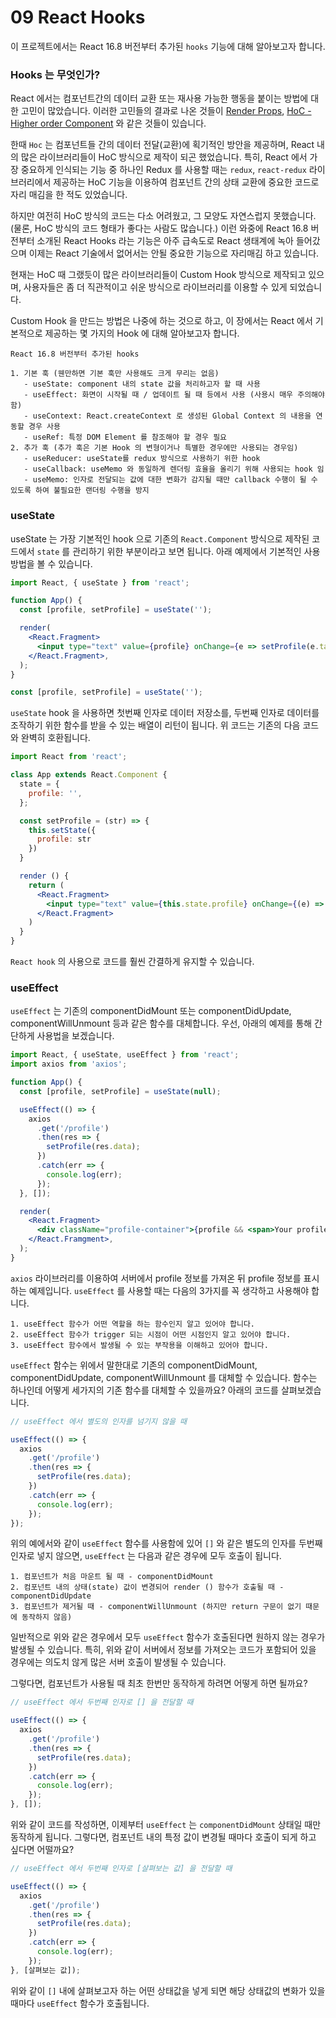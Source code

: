 # 09 React Hooks

이 프로젝트에서는 React 16.8 버전부터 추가된 `hooks` 기능에 대해 알아보고자 합니다.

### Hooks 는 무엇인가?

React 에서는 컴포넌트간의 데이터 교환 또는 재사용 가능한 행동을 붙이는 방법에 대한 고민이 많았습니다. 이러한 고민들의 결과로 나온 것들이 [Render Props](https://ko.reactjs.org/docs/render-props.html), [HoC - Higher order Component](https://ko.reactjs.org/docs/higher-order-components.html) 와 같은 것들이 있습니다.

한때 `Hoc` 는 컴포넌트들 간의 데이터 전달(교환)에 획기적인 방안을 제공하며, React 내의 많은 라이브러리들이 HoC 방식으로 제작이 되곤 했었습니다. 특히, React 에서 가장 중요하게 인식되는 기능 중 하나인 Redux 를 사용할 때는 `redux`, `react-redux` 라이브러리에서 제공하는 HoC 기능을 이용하여 컴포넌트 간의 상태 교환에 중요한 코드로 자리 매김을 한 적도 있었습니다.

하지만 여전히 HoC 방식의 코드는 다소 어려웠고, 그 모양도 자연스럽지 못했습니다. (물론, HoC 방식의 코드 형태가 좋다는 사람도 많습니다.) 이런 와중에 React 16.8 버전부터 소개된 React Hooks 라는 기능은 아주 급속도로 React 생태계에 녹아 들어갔으며 이제는 React 기술에서 없어서는 안될 중요한 기능으로 자리매김 하고 있습니다.

현재는 HoC 때 그랬듯이 많은 라이브러리들이 Custom Hook 방식으로 제작되고 있으며, 사용자들은 좀 더 직관적이고 쉬운 방식으로 라이브러리를 이용할 수 있게 되었습니다.

Custom Hook 을 만드는 방법은 나중에 하는 것으로 하고, 이 장에서는 React 에서 기본적으로 제공하는 몇 가지의 Hook 에 대해 알아보고자 합니다.

```
React 16.8 버전부터 추가된 hooks

1. 기본 훅 (웬만하면 기본 훅만 사용해도 크게 무리는 없음)
   - useState: component 내의 state 값을 처리하고자 할 때 사용
   - useEffect: 화면이 시작될 때 / 업데이트 될 때 등에서 사용 (사용시 매우 주의해야 함)
   - useContext: React.createContext 로 생성된 Global Context 의 내용을 연동할 경우 사용
   - useRef: 특정 DOM Element 를 참조해야 할 경우 필요
2. 추가 훅 (추가 훅은 기본 Hook 의 변형이거나 특별한 경우에만 사용되는 경우임)
   - useReducer: useState를 redux 방식으로 사용하기 위한 hook
   - useCallback: useMemo 와 동일하게 렌더링 효율을 올리기 위해 사용되는 hook 임
   - useMemo: 인자로 전달되는 값에 대한 변화가 감지될 때만 callback 수행이 될 수 있도록 하여 불필요한 랜더링 수행을 방지
```

### useState

useState 는 가장 기본적인 hook 으로 기존의 `React.Component` 방식으로 제작된 코드에서 `state` 를 관리하기 위한 부분이라고 보면 됩니다. 아래 예제에서 기본적인 사용방법을 볼 수 있습니다.

```jsx
import React, { useState } from 'react';

function App() {
  const [profile, setProfile] = useState('');

  render(
    <React.Fragment>
      <input type="text" value={profile} onChange={e => setProfile(e.target.value)} />
    </React.Fragment>,
  );
}
```

```jsx
const [profile, setProfile] = useState('');
```

`useState` hook 을 사용하면 첫번째 인자로 데이터 저장소를, 두번째 인자로 데이터를 조작하기 위한 함수를 받을 수 있는 배열이 리턴이 됩니다. 위 코드는 기존의 다음 코드와 완벽히 호환됩니다.

```jsx
import React from 'react';

class App extends React.Component {
  state = {
    profile: '',
  };

  const setProfile = (str) => {
    this.setState({
      profile: str
    })
  }

  render () {
    return (
      <React.Fragment>
        <input type="text" value={this.state.profile} onChange={(e) => this.setProfile(e.target.value)} />
      </React.Fragment>
    )
  }
}
```

`React hook` 의 사용으로 코드를 훨씬 간결하게 유지할 수 있습니다.

### useEffect

`useEffect` 는 기존의 componentDidMount 또는 componentDidUpdate, componentWillUnmount 등과 같은 함수를 대체합니다. 우선, 아래의 예제를 통해 간단하게 사용법을 보겠습니다.

```jsx
import React, { useState, useEffect } from 'react';
import axios from 'axios';

function App() {
  const [profile, setProfile] = useState(null);

  useEffect(() => {
    axios
      .get('/profile')
      .then(res => {
        setProfile(res.data);
      })
      .catch(err => {
        console.log(err);
      });
  }, []);

  render(
    <React.Fragment>
      <div className="profile-container">{profile && <span>Your profile is {profile}</span>}</div>
    </React.Framgment>,
  );
}
```

`axios` 라이브러리를 이용하여 서버에서 profile 정보를 가져온 뒤 profile 정보를 표시하는 예제입니다. `useEffect` 를 사용할 때는 다음의 3가지를 꼭 생각하고 사용해야 합니다.

```
1. useEffect 함수가 어떤 역할을 하는 함수인지 알고 있어야 합니다.
2. useEffect 함수가 trigger 되는 시점이 어떤 시점인지 알고 있어야 합니다.
3. useEffect 함수에서 발생될 수 있는 부작용을 이해하고 있어야 합니다.
```

`useEffect` 함수는 위에서 말한대로 기존의 componentDidMount, componentDidUpdate, componentWillUnmount 를 대체할 수 있습니다. 함수는 하나인데 어떻게 세가지의 기존 함수를 대체할 수 있을까요? 아래의 코드를 살펴보겠습니다.

```jsx
// useEffect 에서 별도의 인자를 넘기지 않을 때

useEffect(() => {
  axios
    .get('/profile')
    .then(res => {
      setProfile(res.data);
    })
    .catch(err => {
      console.log(err);
    });
});
```

위의 예에서와 같이 `useEffect` 함수를 사용함에 있어 `[]` 와 같은 별도의 인자를 두번째 인자로 넣지 않으면, `useEffect` 는 다음과 같은 경우에 모두 호출이 됩니다.

```
1. 컴포넌트가 처음 마운트 될 때 - componentDidMount
2. 컴포넌트 내의 상태(state) 값이 변경되어 render () 함수가 호출될 때 - componentDidUpdate
3. 컴포넌트가 제거될 때 - componentWillUnmount (하지만 return 구문이 없기 때문에 동작하지 않음)
```

일반적으로 위와 같은 경우에서 모두 `useEffect` 함수가 호출된다면 원하지 않는 경우가 발생될 수 있습니다. 특히, 위와 같이 서버에서 정보를 가져오는 코드가 포함되어 있을 경우에는 의도치 않게 많은 서버 호출이 발생될 수 있습니다.

그렇다면, 컴포넌트가 사용될 때 최초 한번만 동작하게 하려면 어떻게 하면 될까요?

```jsx
// useEffect 에서 두번째 인자로 [] 을 전달할 때

useEffect(() => {
  axios
    .get('/profile')
    .then(res => {
      setProfile(res.data);
    })
    .catch(err => {
      console.log(err);
    });
}, []);
```

위와 같이 코드를 작성하면, 이제부터 `useEffect` 는 `componentDidMount` 상태일 때만 동작하게 됩니다. 그렇다면, 컴포넌트 내의 특정 값이 변경될 때마다 호출이 되게 하고 싶다면 어떨까요?

```jsx
// useEffect 에서 두번째 인자로 [살펴보는 값] 을 전달할 때

useEffect(() => {
  axios
    .get('/profile')
    .then(res => {
      setProfile(res.data);
    })
    .catch(err => {
      console.log(err);
    });
}, [살펴보는 값]);
```

위와 같이 `[]` 내에 살펴보고자 하는 어떤 상태값을 넣게 되면 해당 상태값의 변화가 있을 때마다 `useEffect` 함수가 호출됩니다.
